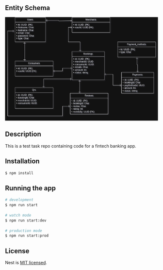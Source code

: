 ## Entity Schema

![Alt text](schemaDiagram.jpg?raw=true 'Title')

## Description

This is a test task repo containing code for a fintech banking app.

## Installation

```bash
$ npm install
```

## Running the app

```bash
# development
$ npm run start

# watch mode
$ npm run start:dev

# production mode
$ npm run start:prod
```

## License

Nest is [MIT licensed](LICENSE).
